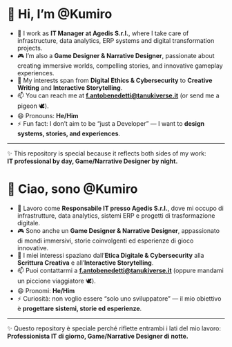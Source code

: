 # 👋 Hi, I’m @Kumiro

- 💼 I work as **IT Manager at Agedis S.r.l.**, where I take care of infrastructure, data analytics, ERP systems and digital transformation projects.  
- 🎮 I’m also a **Game Designer & Narrative Designer**, passionate about creating immersive worlds, compelling stories, and innovative gameplay experiences.  
- 👀 My interests span from **Digital Ethics & Cybersecurity** to **Creative Writing** and **Interactive Storytelling**.  
- 📫 You can reach me at **f.antobenedetti@tanukiverse.it** (or send me a pigeon 🕊️).  
- 😄 Pronouns: **He/Him**  
- ⚡ Fun fact: I don’t aim to be “just a Developer” — I want to **design systems, stories, and experiences**.  

---

✨ This repository is special because it reflects both sides of my work:  
**IT professional by day, Game/Narrative Designer by night.**


# 👋 Ciao, sono @Kumiro

- 💼 Lavoro come **Responsabile IT presso Agedis S.r.l.**, dove mi occupo di infrastrutture, data analytics, sistemi ERP e progetti di trasformazione digitale.  
- 🎮 Sono anche un **Game Designer & Narrative Designer**, appassionato di mondi immersivi, storie coinvolgenti ed esperienze di gioco innovative.  
- 👀 I miei interessi spaziano dall’**Etica Digitale & Cybersecurity** alla **Scrittura Creativa** e all’**Interactive Storytelling**.  
- 📫 Puoi contattarmi a **f.antobenedetti@tanukiverse.it** (oppure mandami un piccione viaggiatore 🕊️).  
- 😄 Pronomi: **He/Him**  
- ⚡ Curiosità: non voglio essere “solo uno sviluppatore” — il mio obiettivo è **progettare sistemi, storie ed esperienze**.  

---

✨ Questo repository è speciale perché riflette entrambi i lati del mio lavoro:  
**Professionista IT di giorno, Game/Narrative Designer di notte.**
